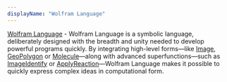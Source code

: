 ```yaml
---
displayName: "Wolfram Language"
---
```


[Wolfram Language](https://www.wolfram.com/language/) - Wolfram Language is a symbolic language, deliberately designed with the breadth and unity needed to develop powerful programs quickly. By integrating high-level forms—like [Image](https://reference.wolfram.com/language/ref/Image), [GeoPolygon](https://reference.wolfram.com/language/ref/GeoPolygon.html) or [Molecule](https://reference.wolfram.com/language/ref/Molecule.html)—along with advanced superfunctions—such as [ImageIdentify](https://reference.wolfram.com/language/ref/ImageIdentify.html) or [ApplyReaction](https://reference.wolfram.com/language/ref/ApplyReaction.html)—Wolfram Language makes it possible to quickly express complex ideas in computational form.